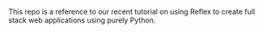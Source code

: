 This repo is a reference to our recent tutorial on using Reflex to create full stack web applications using purely Python.
